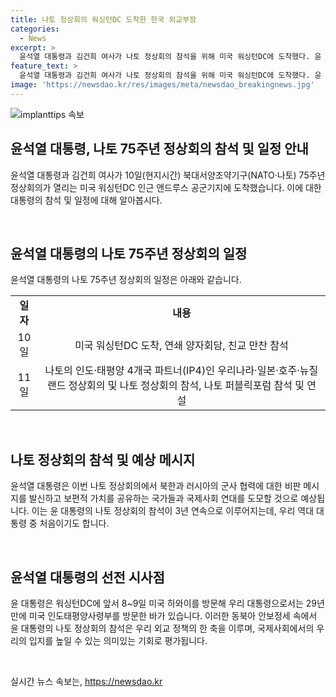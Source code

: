 ```yaml
---
title: 나토 정상회의 워싱턴DC 도착한 한국 외교부장
categories:
  - News
excerpt: >
  윤석열 대통령과 김건희 여사가 나토 정상회의 참석을 위해 미국 워싱턴DC에 도착했다. 윤 대통령은 다양한 활동을 펼치며 북한과 러시아의 군사 협력에 대한 비판적 메시지를 전달할 것으로 예상되며, 나토 정상회의에 참석하는 우리 대통령은 역대 대통령 중 처음이다. 또한, 윤 대통령은 29년 만에 미국 인도태평양사령부를 방문한 바 있다.
feature_text: >
  윤석열 대통령과 김건희 여사가 나토 정상회의 참석을 위해 미국 워싱턴DC에 도착했다. 윤 대통령은 다양한 활동을 펼치며 북한과 러시아의 군사 협력에 대한 비판적 메시지를 전달할 것으로 예상되며, 나토 정상회의에 참석하는 우리 대통령은 역대 대통령 중 처음이다. 또한, 윤 대통령은 29년 만에 미국 인도태평양사령부를 방문한 바 있다.
image: 'https://newsdao.kr/res/images/meta/newsdao_breakingnews.jpg'
---
```


<p><img src="https://newsdao.kr/res/images/meta/newsdao_breakingnews.jpg" alt="implanttips 속보" /></p>

<h2>윤석열 대통령, 나토 75주년 정상회의 참석 및 일정 안내</h2>

<p>윤석열 대통령과 김건희 여사가 10일(현지시간) 북대서양조약기구(NATO·나토) 75주년 정상회의가 열리는 미국 워싱턴DC 인근 앤드루스 공군기지에 도착했습니다. 이에 대한 대통령의 참석 및 일정에 대해 알아봅시다.</p>

<p data-ke-size="size16">&nbsp;</p>

<h2 data-ke-size="size26">윤석열 대통령의 나토 75주년 정상회의 일정</h2>

<p data-ke-size="size16">윤석열 대통령의 나토 75주년 정상회의 일정은 아래와 같습니다.</p>

<table>
<tbody>
<tr>
<td style="text-align: center; height: 17px;"><b>일자</b></td>
<td style="text-align: center; height: 17px;"><b>내용</b></td>
</tr>
<tr>
<td style="text-align: center; height: 17px;">10일</td>
<td style="text-align: center; height: 17px;">미국 워싱턴DC 도착, 연쇄 양자회담, 친교 만찬 참석</td>
</tr>
<tr>
<td style="text-align: center; height: 17px;">11일</td>
<td style="text-align: center; height: 17px;">나토의 인도·태평양 4개국 파트너(IP4)인 우리나라·일본·호주·뉴질랜드 정상회의 및 나토 정상회의 참석, 나토 퍼블릭포럼 참석 및 연설</td>
</tr>
</tbody>
</table>

<p data-ke-size="size16">&nbsp;</p>

<h2 data-ke-size="size26">나토 정상회의 참석 및 예상 메시지</h2>

<p data-ke-size="size16">윤석열 대통령은 이번 나토 정상회의에서 북한과 러시아의 군사 협력에 대한 비판 메시지를 발신하고 보편적 가치를 공유하는 국가들과 국제사회 연대를 도모할 것으로 예상됩니다. 이는 윤 대통령의 나토 정상회의 참석이 3년 연속으로 이루어지는데, 우리 역대 대통령 중 처음이기도 합니다.</p>

<p data-ke-size="size16">&nbsp;</p>

<h2 data-ke-size="size26">윤석열 대통령의 선전 시사점</h2>

<p data-ke-size="size16">윤 대통령은 워싱턴DC에 앞서 8~9일 미국 하와이를 방문해 우리 대통령으로서는 29년 만에 미국 인도태평양사령부를 방문한 바가 있습니다. 이러한 동북아 안보정세 속에서 윤 대통령의 나토 정상회의 참석은 우리 외교 정책의 한 축을 이루며, 국제사회에서의 우리의 입지를 높일 수 있는 의미있는 기회로 평가됩니다.</p>

<p data-ke-size="size16">&nbsp;</p>
실시간 뉴스 속보는, <a href="https://newsdao.kr" rel="dofollow">https://newsdao.kr</a>


